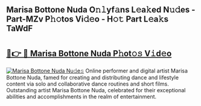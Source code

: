 ## Marisa Bottone Nuda O𝚗𝚕yf𝚊ns L𝚎a𝚔ed N𝚞𝚍es - Part-MZv P𝚑𝚘tos Vi𝚍𝚎o - H𝚘𝚝 Part L𝚎a𝚔s TaWdF

# <h2><a href="http://kf9fk9.oniu.top/?m=Marisa+Bottone+Nuda">🔗👉 🔴 Marisa Bottone Nuda P𝚑ot𝚘𝚜 V𝚒d𝚎o</a></h2>

[![Marisa Bottone Nuda Nu𝚍e𝚜](https://i.imgur.com/0qMVB7G.gif)](http://kf9fk9.oniu.top/?m=Marisa+Bottone+Nuda)
Online performer and digital artist Marisa Bottone Nuda, famed for creating and distributing dance and lifestyle content via solo and collaborative dance routines and short films. Outstanding artist Marisa Bottone Nuda, celebrated for their exceptional abilities and accomplishments in the realm of entertainment.  
